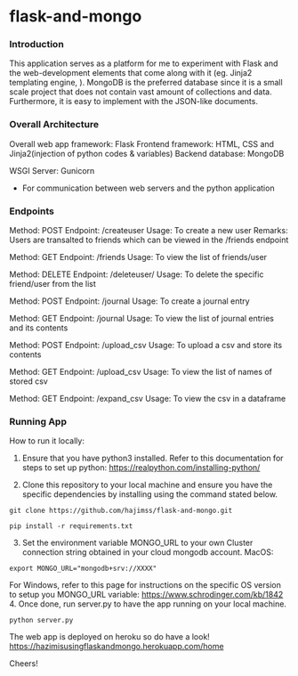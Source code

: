 # flask-and-mongo

### Introduction
This application serves as a platform for me to experiment with Flask and the web-development elements that come along with it (eg. Jinja2 templating engine, ). MongoDB is the preferred database since it is a small scale project that does not contain vast amount of collections and data. Furthermore, it is easy to implement with the JSON-like documents.

### Overall Architecture
Overall web app framework: Flask
Frontend framework: HTML, CSS and Jinja2(injection of python codes & variables)
Backend database: MongoDB

WSGI Server: Gunicorn
 - For communication between web servers and the python application

### Endpoints
Method: POST
Endpoint: /createuser
Usage: To create a new user
Remarks: Users are transalted to friends which can be viewed in the /friends endpoint

Method: GET
Endpoint: /friends
Usage: To view the list of friends/user

Method: DELETE
Endpoint: /deleteuser/<user>
Usage: To delete the specific friend/user from the list

Method: POST
Endpoint: /journal
Usage: To create a journal entry

Method: GET 
Endpoint: /journal
Usage: To view the list of journal entries and its contents

Method: POST 
Endpoint: /upload_csv
Usage: To upload a csv and store its contents

Method: GET 
Endpoint: /upload_csv
Usage: To view the list of names of stored csv

Method: GET 
Endpoint: /expand_csv
Usage: To view the csv in a dataframe

### Running App
How to run it locally:
1. Ensure that you have python3 installed. Refer to this documentation for steps to set up python: https://realpython.com/installing-python/

2. Clone this repository to your local machine and ensure you have the specific dependencies by installing using the command stated below.
```
git clone https://github.com/hajimss/flask-and-mongo.git
```
```
pip install -r requirements.txt
```
3. Set the environment variable MONGO_URL to your own Cluster connection string obtained in your cloud mongodb account.
MacOS:
```
export MONGO_URL="mongodb+srv://XXXX"
```
For Windows, refer to this page for instructions on the specific OS version to setup you MONGO_URL variable:
https://www.schrodinger.com/kb/1842
4. Once done, run server.py to have the app running on your local machine.
```
python server.py
```


The web app is deployed on heroku so do have a look!
https://hazimisusingflaskandmongo.herokuapp.com/home

Cheers!
